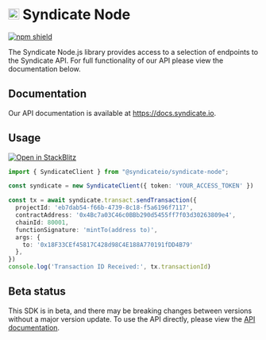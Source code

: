 # <img src="https://avatars.githubusercontent.com/u/76978866?s=200&v=4" width="22"> Syndicate Node

[![npm shield](https://img.shields.io/npm/v/@syndicateio/syndicate-node)](https://www.npmjs.com/package/@syndicateio/syndicate-node)

The Syndicate Node.js library provides access to a selection of endpoints to the Syndicate API. For full functionality of our API please view the documentation below.

## Documentation

Our API documentation is available at https://docs.syndicate.io.

## Usage

[![Open in StackBlitz](https://developer.stackblitz.com/img/open_in_stackblitz.svg)](https://stackblitz.com/edit/syndicate-typescript?file=app.ts&view=editor)

```typescript
import { SyndicateClient } from "@syndicateio/syndicate-node";

const syndicate = new SyndicateClient({ token: 'YOUR_ACCESS_TOKEN' })

const tx = await syndicate.transact.sendTransaction({
  projectId: 'eb7dab54-f66b-4739-8c18-f5a6196f7117',
  contractAddress: '0x4Bc7a03C46c0BBb290d5455ff7f03d30263809e4',
  chainId: 80001,
  functionSignature: 'mintTo(address to)',
  args: {
    to: '0x18F33CEf45817C428d98C4E188A770191fDD4B79'
  },
})
console.log('Transaction ID Received:', tx.transactionId)
```

## Beta status

This SDK is in beta, and there may be breaking changes between versions without a major version update. To use the API directly, please view the [API documentation](https://docs.syndicate.io).
